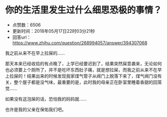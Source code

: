 # 你的生活里发生过什么细思恐极的事情？
- 点赞数：6506
- 更新时间：2018年05月17日22时03分21秒
- 回答url：https://www.zhihu.com/question/268994057/answer/394307068
<body>
 <p data-pid="v9chpst0">我之前从来不在早上拉屎的……</p>
 <p data-pid="8HJR5w27">那天本来已经收拾的有点晚了，上学已经要迟到了，结果突然屎意袭来，无论如何也必须要上个厕所了，并不是吃坏东西肚子痛，就是想拉屎，而我之前从来不在早上拉屎的！结果出来的时候发现我家煤气管子从阀门上脱落下来了，煤气阀门没有关，整个屋子都是没气味，最重要的是，此时我的母亲正在卧室里睡着香甜的回笼觉……</p>
 <p data-pid="Qnp2P7ui">如果没有这泡屎的话，恐怕我的妈妈就……</p>
 <p data-pid="Va0d-CEL">也许是我的父亲在保佑我们吧。</p>
</body>